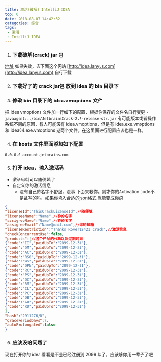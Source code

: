 ```yaml
---
title: 激活(破解) IntelliJ IDEA
top: 0
date: 2018-08-07 14:42:32
categories: 综合
tags:
 - 激活
 - IntelliJ IDEA
---
```


1. ### 下载破解(crack) jar 包
[地址](http://idea.lanyus.com/jar/JetbrainsCrack-2.7-release-str.jar)
如果失效，去下面这个网站 [http://idea.lanyus.com](http://idea.lanyus.com) 自行下载
<!--more-->
2. ### 下载好了的 crack jar包 放到 idea 的 bin 目录下

3. ### 修改 bin 目录下的 idea.vmoptions 文件
把 idea.vmoptions 文件加一行如下的配置，根据你保存的文件名自行变更
`-javaagent:../bin/JetbrainsCrack-2.7-release-str.jar`
有可能版本或者操作系统不同的原因，有人可能没有 idea.vmoptions，但是有 idea.exe.vmoptions 和 idea64.exe.vmoptions 这两个文件，在这里面进行配置应该也是一样。

4. ### 在 hosts 文件里面添加如下配置
`0.0.0.0 account.jetbrains.com`

5. ### 打开 idea，输入激活码
* 激活码就可以随便填了
* 自定义你的激活信息
  * 没有自己的名字不舒服，没事 下面来教你。刚才你的Activation code不是乱写的吗，如果你填入合适的json格式 就能变成你的
```json
{
"licenseId":"ThisCrackLicenseId",//随便填
"licenseeName":"Name",//你的名字
"assigneeName":"Name",//你的名字
"assigneeEmail":"Name@mail.com",//你的邮箱
"licenseRestriction":"Thanks Rover12421 Crack",//激活信息
"checkConcurrentUse":false,
"products":[//各个产品的代码以及过期时间
{"code":"II","paidUpTo":"2099-12-31"},
{"code":"DM","paidUpTo":"2099-12-31"},
{"code":"AC","paidUpTo":"2099-12-31"},
{"code":"RS0","paidUpTo":"2099-12-31"},
{"code":"WS","paidUpTo":"2099-12-31"},
{"code":"DPN","paidUpTo":"2099-12-31"},
{"code":"RC","paidUpTo":"2099-12-31"},
{"code":"PS","paidUpTo":"2099-12-31"},
{"code":"DC","paidUpTo":"2099-12-31"},
{"code":"RM","paidUpTo":"2099-12-31"},
{"code":"CL","paidUpTo":"2099-12-31"},
{"code":"PC","paidUpTo":"2099-12-31"},
{"code":"DB","paidUpTo":"2099-12-31"},
{"code":"GO","paidUpTo":"2099-12-31"},
{"code":"RD","paidUpTo":"2099-12-31"}
],
"hash":"2911276/0",
"gracePeriodDays":7,
"autoProlongated":false
}
```


6. ### 应该没啥问题了
现在打开你的 idea 看看是不是已经注册到 2099 年了，应该够你用一辈子了吧
